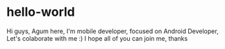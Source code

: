 # hello-world

Hi guys, 
Agum here, I'm mobile developer, focused on Android Developer, 
Let's colaborate with me :)
I hope all of you can join me, thanks
